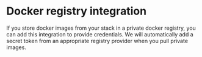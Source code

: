 # Docker registry integration

If you store docker images from your stack in a private docker registry, you can add this integration to provide credentials. We will automatically add a secret token from an appropriate registry provider when you pull private images.
